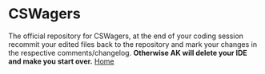 # CSWagers
The official repository for CSWagers, at the end of your coding session recommit your edited files back to the repository and mark your changes in the respective comments/changelog. <b>Otherwise AK will delete your IDE and make you start over.</b>
<a href="BaseHTML.html">Home</a>
